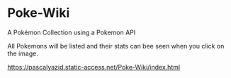 # Poke-Wiki
A Pokémon Collection using a Pokemon API

All Pokemons will be listed and their stats can bee seen when you click on the image.

https://pascalyazid.static-access.net/Poke-Wiki/index.html
